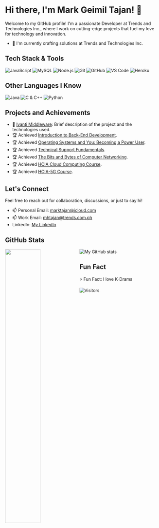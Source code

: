 # Hi there, I'm Mark Geimil Tajan! 👋

Welcome to my GitHub profile! I'm a passionate Developer at Trends and Technologies Inc., where I work on cutting-edge projects that fuel my love for technology and innovation.

- 🔭 I'm currently crafting solutions at Trends and Technologies Inc.

## Tech Stack & Tools

![JavaScript](https://img.shields.io/badge/-JavaScript-eed718?style=flat&logo=javascript&logoColor=ffffff)
![MySQL](https://img.shields.io/badge/-MySQL-F29111?style=flat&logo=mysql&logoColor=FFFFFF)
![Node.js](https://img.shields.io/badge/-Node.js-3C873A?style=flat&logo=Node.js&logoColor=white)
![Git](http://img.shields.io/badge/-Git-F1502F?style=flat&logo=git&logoColor=FFFFFF)
![GitHub](http://img.shields.io/badge/-Github-000000?style=flat&logo=github&logoColor=FFFFFF)
![VS Code](http://img.shields.io/badge/-VS%20Code-007ACC?style=flat&logo=visual%20studio%20code&logoColor=white)
![Heroku](http://img.shields.io/badge/-Heroku-430098?style=flat&logo=heroku&logoColor=white)

## Other Languages I Know

![Java](http://img.shields.io/badge/-Java-F89820?style=flat&logo=java&logoColor=white)
![C & C++](https://img.shields.io/badge/-C%20&%20C++-659ad2?style=flat&logo=c%2B%2B&logoColor=ffffff)
![Python](https://img.shields.io/badge/-Python-black?style=flat&logo=python&logoColor=white)

## Projects and Achievements

- 🚀 [Ivanti Middleware](https://github.com/mhtajan/ivanti-middleware): Brief description of the project and the technologies used.
- 🏆 Achieved [Introduction to Back-End Development](https://www.coursera.org/account/accomplishments/certificate/6VSENEGL2MEY).
- 🏆 Achieved [Operating Systems and You: Becoming a Power User](https://www.coursera.org/account/accomplishments/certificate/WQ54WTBNTN2Z).
- 🏆 Achieved [Technical Support Fundamentals](https://www.coursera.org/account/accomplishments/verify/A9ZMCWPG4ZJN).
- 🏆 Achieved [The Bits and Bytes of Computer Networking](https://www.coursera.org/account/accomplishments/verify/9YTTQWM9QGQ8).
- 🏆 Achieved [HCIA Cloud Computing Course](https://ilearningx.huawei.com/portal/certificates/5ee054e226d94eabbe26c84f5de16ed5).
- 🏆 Achieved [HCIA-5G Course](https://ilearningx.huawei.com/portal/certificates/fda01c89973049b79037e2c2ffcb1896).

## Let's Connect

Feel free to reach out for collaboration, discussions, or just to say hi!

- 📫 Personal Email: marktajan@icloud.com
- 📫 Work Email: mhtajan@trends.com.ph
- LinkedIn: [My LinkedIn](https://www.linkedin.com/in/mhtajan/)

## GitHub Stats

<a href="https://github.com/mhtajan/github-readme-stats">
  <img align="left" width="48%" src="https://github-readme-stats.vercel.app/api/top-langs/?username=mhtajan&layout=compact&theme=tokyonight" />
</a>

![My GitHub stats](https://github-readme-stats.vercel.app/api?username=mhtajan&show_icons=true&count_private=true)

## Fun Fact

⚡ Fun Fact: I love K-Drama

![Visitors](https://api.visitorbadge.io/api/visitors?path=https%3A%2F%2Fgithub.com%2Fmhtajan%2Fmhtajan&label=Total%20views&countColor=%23263759)

<!--
You can also add any other sections that are relevant to your profile, such as your interests, hobbies, contributions, etc.
-->
